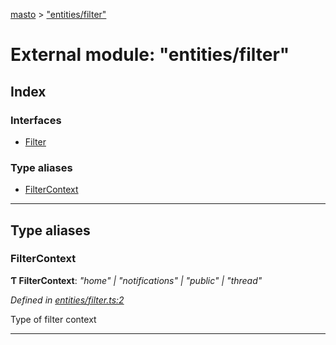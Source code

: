 [masto](../README.md) > ["entities/filter"](../modules/_entities_filter_.md)

# External module: "entities/filter"

## Index

### Interfaces

* [Filter](../interfaces/_entities_filter_.filter.md)

### Type aliases

* [FilterContext](_entities_filter_.md#filtercontext)

---

## Type aliases

<a id="filtercontext"></a>

###  FilterContext

**Ƭ FilterContext**: *"home" \| "notifications" \| "public" \| "thread"*

*Defined in [entities/filter.ts:2](https://github.com/neet/masto.js/blob/cdad6ed/src/entities/filter.ts#L2)*

Type of filter context

___

